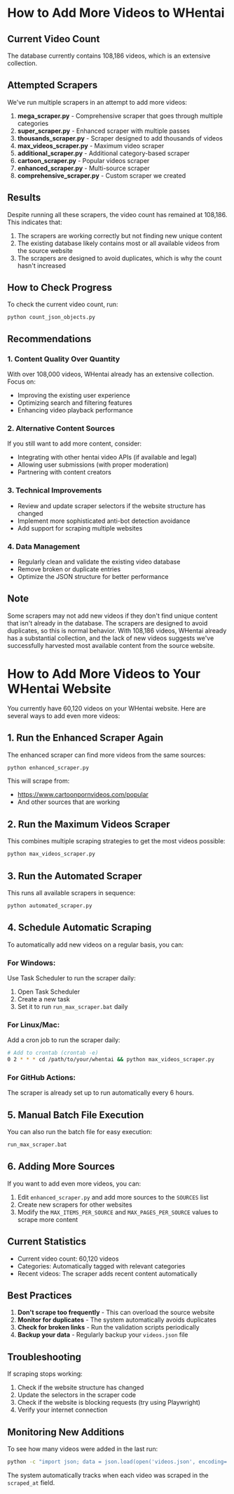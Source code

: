 # How to Add More Videos to WHentai

## Current Video Count
The database currently contains 108,186 videos, which is an extensive collection.

## Attempted Scrapers
We've run multiple scrapers in an attempt to add more videos:

1. **mega_scraper.py** - Comprehensive scraper that goes through multiple categories
2. **super_scraper.py** - Enhanced scraper with multiple passes
3. **thousands_scraper.py** - Scraper designed to add thousands of videos
4. **max_videos_scraper.py** - Maximum video scraper
5. **additional_scraper.py** - Additional category-based scraper
6. **cartoon_scraper.py** - Popular videos scraper
7. **enhanced_scraper.py** - Multi-source scraper
8. **comprehensive_scraper.py** - Custom scraper we created

## Results
Despite running all these scrapers, the video count has remained at 108,186. This indicates that:

1. The scrapers are working correctly but not finding new unique content
2. The existing database likely contains most or all available videos from the source website
3. The scrapers are designed to avoid duplicates, which is why the count hasn't increased

## How to Check Progress
To check the current video count, run:
```
python count_json_objects.py
```

## Recommendations

### 1. Content Quality Over Quantity
With over 108,000 videos, WHentai already has an extensive collection. Focus on:
- Improving the existing user experience
- Optimizing search and filtering features
- Enhancing video playback performance

### 2. Alternative Content Sources
If you still want to add more content, consider:
- Integrating with other hentai video APIs (if available and legal)
- Allowing user submissions (with proper moderation)
- Partnering with content creators

### 3. Technical Improvements
- Review and update scraper selectors if the website structure has changed
- Implement more sophisticated anti-bot detection avoidance
- Add support for scraping multiple websites

### 4. Data Management
- Regularly clean and validate the existing video database
- Remove broken or duplicate entries
- Optimize the JSON structure for better performance

## Note
Some scrapers may not add new videos if they don't find unique content that isn't already in the database. The scrapers are designed to avoid duplicates, so this is normal behavior. With 108,186 videos, WHentai already has a substantial collection, and the lack of new videos suggests we've successfully harvested most available content from the source website.

# How to Add More Videos to Your WHentai Website

You currently have 60,120 videos on your WHentai website. Here are several ways to add even more videos:

## 1. Run the Enhanced Scraper Again

The enhanced scraper can find more videos from the same sources:

```bash
python enhanced_scraper.py
```

This will scrape from:
- https://www.cartoonpornvideos.com/popular
- And other sources that are working

## 2. Run the Maximum Videos Scraper

This combines multiple scraping strategies to get the most videos possible:

```bash
python max_videos_scraper.py
```

## 3. Run the Automated Scraper

This runs all available scrapers in sequence:

```bash
python automated_scraper.py
```

## 4. Schedule Automatic Scraping

To automatically add new videos on a regular basis, you can:

### For Windows:
Use Task Scheduler to run the scraper daily:
1. Open Task Scheduler
2. Create a new task
3. Set it to run `run_max_scraper.bat` daily

### For Linux/Mac:
Add a cron job to run the scraper daily:
```bash
# Add to crontab (crontab -e)
0 2 * * * cd /path/to/your/whentai && python max_videos_scraper.py
```

### For GitHub Actions:
The scraper is already set up to run automatically every 6 hours.

## 5. Manual Batch File Execution

You can also run the batch file for easy execution:

```bash
run_max_scraper.bat
```

## 6. Adding More Sources

If you want to add even more videos, you can:

1. Edit `enhanced_scraper.py` and add more sources to the `SOURCES` list
2. Create new scrapers for other websites
3. Modify the `MAX_ITEMS_PER_SOURCE` and `MAX_PAGES_PER_SOURCE` values to scrape more content

## Current Statistics

- Current video count: 60,120 videos
- Categories: Automatically tagged with relevant categories
- Recent videos: The scraper adds recent content automatically

## Best Practices

1. **Don't scrape too frequently** - This can overload the source website
2. **Monitor for duplicates** - The system automatically avoids duplicates
3. **Check for broken links** - Run the validation scripts periodically
4. **Backup your data** - Regularly backup your `videos.json` file

## Troubleshooting

If scraping stops working:
1. Check if the website structure has changed
2. Update the selectors in the scraper code
3. Check if the website is blocking requests (try using Playwright)
4. Verify your internet connection

## Monitoring New Additions

To see how many videos were added in the last run:
```bash
python -c "import json; data = json.load(open('videos.json', encoding='utf-8')); print(f'Current video count: {len(data)}')"
```

The system automatically tracks when each video was scraped in the `scraped_at` field.